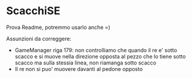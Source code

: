 # ScacchiSE


Prova Readme, potremmo usarlo anche =)

Assunzioni da correggere:
- GameManager riga 179: non controlliamo che quando il re e' sotto scacco e si muove nella direzione opposta al pezzo che lo tiene sotto 	scacco ma sulla stessia linea, non riamanga sotto scacco
- Il re non si puo' muovere davanti al pedone opposto


